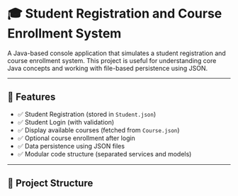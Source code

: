 # 🎓 Student Registration and Course Enrollment System

A Java-based console application that simulates a student registration and course enrollment system. This project is useful for understanding core Java concepts and working with file-based persistence using JSON.

---

## 📌 Features

- ✅ Student Registration (stored in `Student.json`)
- ✅ Student Login (with validation)
- ✅ Display available courses (fetched from `Course.json`)
- ✅ Optional course enrollment after login
- ✅ Data persistence using JSON files
- ✅ Modular code structure (separated services and models)

---

## 📂 Project Structure

